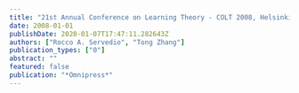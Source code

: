 ```yaml
---
title: "21st Annual Conference on Learning Theory - COLT 2008, Helsinki, Finland, July 9-12, 2008"
date: 2008-01-01
publishDate: 2020-01-07T17:47:11.282643Z
authors: ["Rocco A. Servedio", "Tong Zhang"]
publication_types: ["0"]
abstract: ""
featured: false
publication: "*Omnipress*"
---
```



